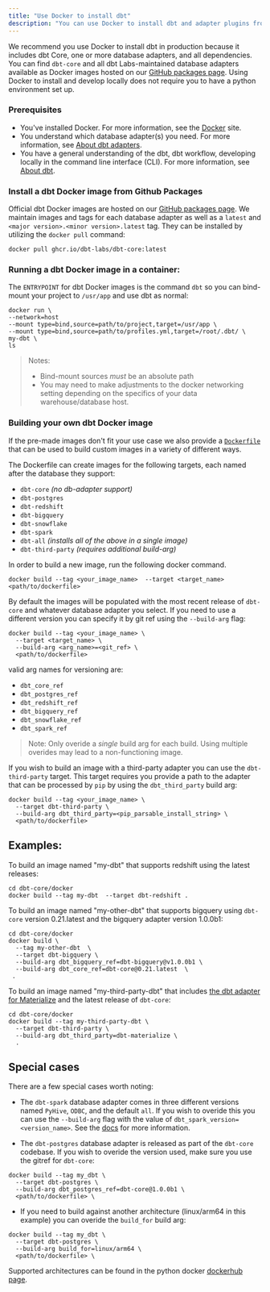 ```yaml
---
title: "Use Docker to install dbt"
description: "You can use Docker to install dbt and adapter plugins from the command line."
---
```


 We recommend you use Docker to install dbt in production because it includes dbt Core, one or more database adapters, and all dependencies. You can find `dbt-core` and all dbt Labs-maintained database adapters available as Docker images hosted on our [GitHub packages page](https://github.com/orgs/dbt-labs/packages?visibility=public). Using Docker to install and develop locally does not require you to have a python environment set up. 

### Prerequisites
* You've installed Docker. For more information, see the [Docker](https://docs.docker.com/) site. 
* You understand which database adapter(s) you need. For more information, see [About dbt adapters](/dbt-cli/install/overview#about-dbt-adapters).
* You have a general understanding of the dbt, dbt workflow, developing locally in the command line interface (CLI). For more information, see [About dbt](/docs/introduction#how-do-i-use-dbt).

### Install a dbt Docker image from Github Packages

Official dbt Docker images are hosted on our [GitHub packages page](https://github.com/orgs/dbt-labs/packages?visibility=public).  We maintain images and tags for each database adapter as well as a `latest` and `<major version>.<minor version>.latest` tag.  They can be installed by utilizing the `docker pull` command:
```
docker pull ghcr.io/dbt-labs/dbt-core:latest
```

### Running a dbt Docker image in a container:
The `ENTRYPOINT` for dbt Docker images is the command `dbt` so you can bind-mount your project to `/usr/app` and use dbt as normal:
```
docker run \
--network=host
--mount type=bind,source=path/to/project,target=/usr/app \
--mount type=bind,source=path/to/profiles.yml,target=/root/.dbt/ \
my-dbt \
ls
```
> Notes: 
> * Bind-mount sources _must_ be an absolute path
> * You may need to make adjustments to the docker networking setting depending on the specifics of your data warehouse/database host.

### Building your own dbt Docker image

If the pre-made images don't fit your use case we also provide a [`Dockerfile`](https://github.com/dbt-labs/dbt-core/blob/main/docker/Dockerfile) that can be used to build custom images in a variety of different ways.

The  Dockerfile can create images for the following targets, each named after the database they support:
* `dbt-core` _(no db-adapter support)_
* `dbt-postgres`
* `dbt-redshift`
* `dbt-bigquery`
* `dbt-snowflake`
* `dbt-spark`
* `dbt-all` _(installs all of the above in a single image)_
* `dbt-third-party` _(requires additional build-arg)_

In order to build a new image, run the following docker command.
```
docker build --tag <your_image_name>  --target <target_name> <path/to/dockerfile>
```
By default the images will be populated with the most recent release of `dbt-core` and whatever database adapter you select.  If you need to use a different version you can specify it by git ref using the `--build-arg` flag:
```
docker build --tag <your_image_name> \
  --target <target_name> \
  --build-arg <arg_name>=<git_ref> \
  <path/to/dockerfile>
```
valid arg names for versioning are:
* `dbt_core_ref`
* `dbt_postgres_ref`
* `dbt_redshift_ref`
* `dbt_bigquery_ref`
* `dbt_snowflake_ref`
* `dbt_spark_ref`

> Note: Only overide a _single_ build arg for each build. Using multiple overides may lead to a non-functioning image.

If you wish to build an image with a third-party adapter you can use the `dbt-third-party` target.  This target requires you provide a path to the adapter that can be processed by `pip` by using the `dbt_third_party` build arg:
```
docker build --tag <your_image_name> \
  --target dbt-third-party \ 
  --build-arg dbt_third_party=<pip_parsable_install_string> \ 
  <path/to/dockerfile>
```

## Examples:
To build an image named "my-dbt" that supports redshift using the latest releases:
```
cd dbt-core/docker
docker build --tag my-dbt  --target dbt-redshift .
```

To build an image named "my-other-dbt" that supports bigquery using `dbt-core` version 0.21.latest and the bigquery adapter version 1.0.0b1:
```
cd dbt-core/docker
docker build \
  --tag my-other-dbt  \
  --target dbt-bigquery \
  --build-arg dbt_bigquery_ref=dbt-bigquery@v1.0.0b1 \
  --build-arg dbt_core_ref=dbt-core@0.21.latest  \
 .
```

To build an image named "my-third-party-dbt" that includes [the dbt adapter for Materialize](warehouse-profiles/materialize-profile) and the latest release of `dbt-core`:
```
cd dbt-core/docker
docker build --tag my-third-party-dbt \
  --target dbt-third-party \
  --build-arg dbt_third_party=dbt-materialize \
  .
```


## Special cases
There are a few special cases worth noting:
* The `dbt-spark` database adapter comes in three different versions named `PyHive`, `ODBC`, and the default `all`.  If you wish to overide this you can use the `--build-arg` flag with the value of `dbt_spark_version=<version_name>`.  See the [docs](https://docs.getdbt.com/reference/warehouse-profiles/spark-profile) for more information.

* The `dbt-postgres` database adapter is released as part of the `dbt-core` codebase.  If you wish to overide the version used, make sure you use the gitref for `dbt-core`: 
```
docker build --tag my_dbt \
  --target dbt-postgres \
  --build-arg dbt_postgres_ref=dbt-core@1.0.0b1 \
  <path/to/dockerfile> \
  ```

* If you need to build against another architecture (linux/arm64 in this example) you can overide the `build_for` build arg:
```
docker build --tag my_dbt \
  --target dbt-postgres \
  --build-arg build_for=linux/arm64 \
  <path/to/dockerfile> \
  ```
Supported architectures can be found in the python docker [dockerhub page](https://hub.docker.com/_/python).
